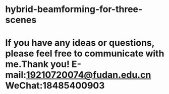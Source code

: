 # hybrid-beamforming-for-three-scenes
# If you have any ideas or questions, please feel free to communicate with me.Thank you! E-mail:19210720074@fudan.edu.cn  WeChat:18485400903
